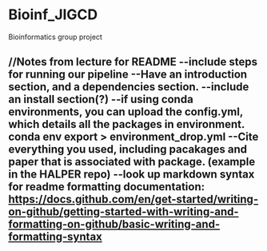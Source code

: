 # Bioinf_JIGCD
 Bioinformatics group project

//Notes from lecture for README
--include steps for running our pipeline
--Have an introduction section, and a dependencies section. 
--include an install section(?)
--if using conda environments, you can upload the config.yml, which details all the packages in environment.
conda env export > environment_drop.yml
--Cite everything you used, including pacakages and paper that is associated with package. (example in the HALPER repo)
--look up markdown syntax for readme formatting documentation: 
https://docs.github.com/en/get-started/writing-on-github/getting-started-with-writing-and-formatting-on-github/basic-writing-and-formatting-syntax
--
